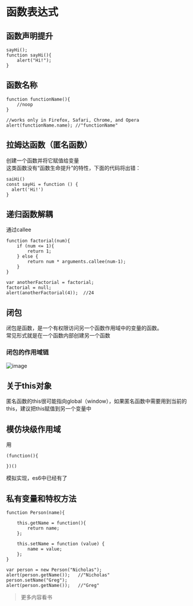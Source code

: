 # 函数表达式
## 函数声明提升
```
sayHi();
function sayHi(){
    alert("Hi!");
}
```
## 函数名称
```
function functionName(){
    //noop
}

//works only in Firefox, Safari, Chrome, and Opera
alert(functionName.name); //"functionName"
```
## 拉姆达函数（匿名函数）
创建一个函数并将它赋值给变量  
这类函数没有“函数生命提升”的特性，下面的代码将出错：  
```
saiHi()
const sayHi = function () {
  alert('Hi!')
}
```
## 递归函数解耦
通过callee
```
function factorial(num){
    if (num <= 1){
        return 1;
    } else {
        return num * arguments.callee(num-1);
    }
}

var anotherFactorial = factorial;
factorial = null;
alert(anotherFactorial(4));  //24
```
## 闭包
闭包是函数，是一个有权限访问另一个函数作用域中的变量的函数。  
常见形式就是在一个函数内部创建另一个函数
### 闭包的作用域链
![image](https://raw.githubusercontent.com/zhaozhouyang/markdown-photots/master/css/js-function-scope.png)
## 关于this对象
匿名函数的this很可能指向global（window），如果匿名函数中需要用到当前的this，建议把this赋值到另一个变量中
## 模仿块级作用域
用
```
(function(){

})()
```
模拟实现，es6中已经有了
## 私有变量和特权方法
```
function Person(name){

    this.getName = function(){
        return name;
    };

    this.setName = function (value) {
        name = value;
    };
}

var person = new Person("Nicholas");
alert(person.getName());   //"Nicholas"
person.setName("Greg");
alert(person.getName());   //"Greg"
```
> 更多内容看书
